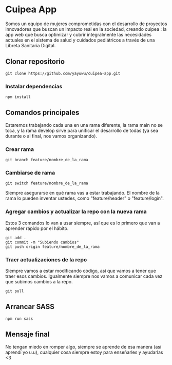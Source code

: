 # Cuipea App
Somos un equipo de mujeres comprometidas con el desarrollo de proyectos innovadores que buscan un impacto real en la sociedad, creando cuipea : la app web que busca optimizar y cubrir integralmente las necesidades actuales en el sistema de salud y cuidados pediátricos a través de una Libreta Sanitaria Digital.

## Clonar repositorio

```
git clone https://github.com/yayuwu/cuipea-app.git
```

### Instalar dependencias

```
npm install
```

## Comandos principales
Estaremos trabajando cada una en una rama diferente, la rama main no se toca, y la rama develop sirve para unificar el desarrollo de todas (ya sea durante o al final, nos vamos organizando).

### Crear rama
```
git branch feature/nombre_de_la_rama
```
### Cambiarse de rama
```
git switch feature/nombre_de_la_rama
```
Siempre asegurarse en qué rama vas a estar trabajando. El nombre de la rama lo pueden inventar ustedes, como "feature/header" o "feature/login".

### Agregar cambios y actualizar la repo con la nueva rama
Estos 3 comandos lo van a usar siempre, así que es lo primero que van a aprender rápido por el hábito.
```
git add .
git commit -m "Subiendo cambios"
git push origin feature/nombre_de_la_rama
```

### Traer actualizaciones de la repo
Siempre vamos a estar modificando código, así que vamos a tener que traer esos cambios. Igualmente siempre nos vamos a comunicar cada vez que subimos cambios a la repo.
```
git pull
``` 

## Arrancar SASS

```
npm run sass
``` 

## Mensaje final

No tengan miedo en romper algo, siempre se aprende de esa manera (así aprendí yo u.u), cualquier cosa siempre estoy para enseñarles y ayudarlas <3

